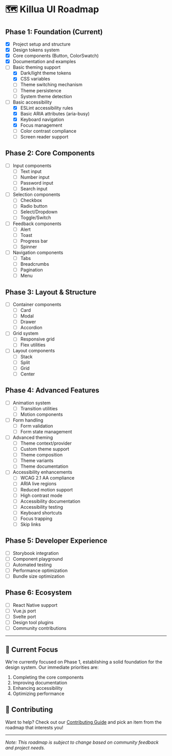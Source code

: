 # 🗺️ Killua UI Roadmap

## Phase 1: Foundation (Current)
- [x] Project setup and structure
- [x] Design tokens system
- [x] Core components (Button, ColorSwatch)
- [x] Documentation and examples
- [ ] Basic theming support
  - [x] Dark/light theme tokens
  - [x] CSS variables
  - [ ] Theme switching mechanism
  - [ ] Theme persistence
  - [ ] System theme detection
- [ ] Basic accessibility
  - [x] ESLint accessibility rules
  - [x] Basic ARIA attributes (aria-busy)
  - [x] Keyboard navigation
  - [x] Focus management
  - [ ] Color contrast compliance
  - [ ] Screen reader support

## Phase 2: Core Components
- [ ] Input components
  - [ ] Text input
  - [ ] Number input
  - [ ] Password input
  - [ ] Search input
- [ ] Selection components
  - [ ] Checkbox
  - [ ] Radio button
  - [ ] Select/Dropdown
  - [ ] Toggle/Switch
- [ ] Feedback components
  - [ ] Alert
  - [ ] Toast
  - [ ] Progress bar
  - [ ] Spinner
- [ ] Navigation components
  - [ ] Tabs
  - [ ] Breadcrumbs
  - [ ] Pagination
  - [ ] Menu

## Phase 3: Layout & Structure
- [ ] Container components
  - [ ] Card
  - [ ] Modal
  - [ ] Drawer
  - [ ] Accordion
- [ ] Grid system
  - [ ] Responsive grid
  - [ ] Flex utilities
- [ ] Layout components
  - [ ] Stack
  - [ ] Split
  - [ ] Grid
  - [ ] Center

## Phase 4: Advanced Features
- [ ] Animation system
  - [ ] Transition utilities
  - [ ] Motion components
- [ ] Form handling
  - [ ] Form validation
  - [ ] Form state management
- [ ] Advanced theming
  - [ ] Theme context/provider
  - [ ] Custom theme support
  - [ ] Theme composition
  - [ ] Theme variants
  - [ ] Theme documentation
- [ ] Accessibility enhancements
  - [ ] WCAG 2.1 AA compliance
  - [ ] ARIA live regions
  - [ ] Reduced motion support
  - [ ] High contrast mode
  - [ ] Accessibility documentation
  - [ ] Accessibility testing
  - [ ] Keyboard shortcuts
  - [ ] Focus trapping
  - [ ] Skip links

## Phase 5: Developer Experience
- [ ] Storybook integration
- [ ] Component playground
- [ ] Automated testing
- [ ] Performance optimization
- [ ] Bundle size optimization

## Phase 6: Ecosystem
- [ ] React Native support
- [ ] Vue.js port
- [ ] Svelte port
- [ ] Design tool plugins
- [ ] Community contributions

---

## 🎯 Current Focus
We're currently focused on Phase 1, establishing a solid foundation for the design system. Our immediate priorities are:

1. Completing the core components
2. Improving documentation
3. Enhancing accessibility
4. Optimizing performance

## 🤝 Contributing
Want to help? Check out our [Contributing Guide](CONTRIBUTING.md) and pick an item from the roadmap that interests you!

---

*Note: This roadmap is subject to change based on community feedback and project needs.* 